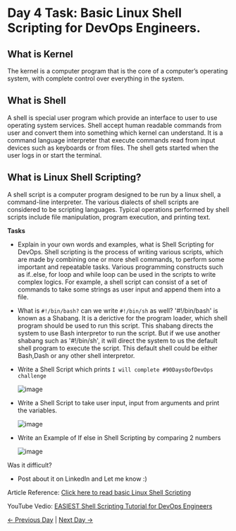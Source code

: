 # Day 4 Task: Basic Linux Shell Scripting for DevOps Engineers.

## What is Kernel

The kernel is a computer program that is the core of a computer’s operating system, with complete control over everything in the system.

## What is Shell

A shell is special user program which provide an interface to user to use operating system services. Shell accept human readable commands from user and convert them into something which kernel can understand. It is a command language interpreter that execute commands read from input devices such as keyboards or from files. The shell gets started when the user logs in or start the terminal.

## What is Linux Shell Scripting?

A shell script is a computer program designed to be run by a linux shell, a command-line interpreter. The various dialects of shell scripts are considered to be scripting languages. Typical operations performed by shell scripts include file manipulation, program execution, and printing text.

**Tasks**

- Explain in your own words and examples, what is Shell Scripting for DevOps.
  Shell scripting is the process of writing various scripts, which are made by combining one or more shell commands, to perform some important and repeatable tasks. Various programming constructs such as if..else, for loop and while loop can be used in the scripts to write complex logics. For example, a shell script can consist of a set of commands to take some strings as user input and append them into a file.
  
- What is `#!/bin/bash?` can we write `#!/bin/sh` as well?
  '#!/bin/bash' is known as a Shabang. It is a derictive for the program loader, which shell program should be used to run this script. This shabang directs the system to use Bash interpretor to run the script. But if we use another shabang such as '#!/bin/sh', it will direct the system to us the default shell program to execute the script. This default shell could be either Bash,Dash or any other shell interpretor.
   
- Write a Shell Script which prints `I will complete #90DaysOofDevOps challenge`
  
  ![image](https://github.com/amrit7198/90DaysOfDevOps/assets/36197073/e1572a77-4fa2-4396-84ac-e68887c2766e)

- Write a Shell Script to take user input, input from arguments and print the variables.
  
  ![image](https://github.com/amrit7198/90DaysOfDevOps/assets/36197073/9b615a66-c2ac-4c12-909d-9f1df4c3b400)

- Write an Example of If else in Shell Scripting by comparing 2 numbers
  
  ![image](https://github.com/amrit7198/90DaysOfDevOps/assets/36197073/e5817efc-0cac-4482-8e8b-a6f2329c30dc)


Was it difficult?

- Post about it on LinkedIn and Let me know :)

Article Reference: [Click here to read basic Linux Shell Scripting](https://devopscube.com/linux-shell-scripting-for-devops/)

YouTube Vedio: [EASIEST Shell Scripting Tutorial for DevOps Engineers](https://www.youtube.com/watch?v=_-D6gkRj7xc&list=PLlfy9GnSVerQr-Se9JRE_tZJk3OUoHCkh&index=3)

[← Previous Day](../day03/README.md) | [Next Day →](../day05/README.md)
